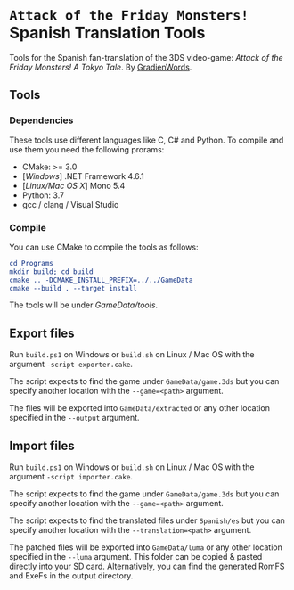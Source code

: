 # `Attack of the Friday Monsters!` Spanish Translation Tools

Tools for the Spanish fan-translation of the 3DS video-game: *Attack of the Friday Monsters! A Tokyo Tale*. By [GradienWords](https://gradienwords.github.io).

## Tools

### Dependencies

These tools use different languages like C, C# and Python. To compile and use them you need the following prorams:

* CMake: >= 3.0
* [*Windows*] .NET Framework 4.6.1
* [*Linux/Mac OS X*] Mono 5.4
* Python: 3.7
* gcc / clang / Visual Studio

### Compile

You can use CMake to compile the tools as follows:

```cmake
cd Programs
mkdir build; cd build
cmake .. -DCMAKE_INSTALL_PREFIX=../../GameData
cmake --build . --target install
```

The tools will be under *GameData/tools*.

## Export files

Run `build.ps1` on Windows or `build.sh` on Linux / Mac OS with the argument
`-script exporter.cake`.

The script expects to find the game under `GameData/game.3ds` but you can specify
another location with the `--game=<path>` argument.

The files will be exported into `GameData/extracted` or any other location specified
in the `--output` argument.

## Import files

Run `build.ps1` on Windows or `build.sh` on Linux / Mac OS with the argument
`-script importer.cake`.

The script expects to find the game under `GameData/game.3ds` but you can specify
another location with the `--game=<path>` argument.

The script expects to find the translated files under `Spanish/es` but you can specify
another location with the `--translation=<path>` argument.

The patched files will be exported into `GameData/luma` or any other location specified
in the `--luma` argument. This folder can be copied & pasted directly into your
SD card. Alternatively, you can find the generated RomFS and ExeFs in the output
directory.
